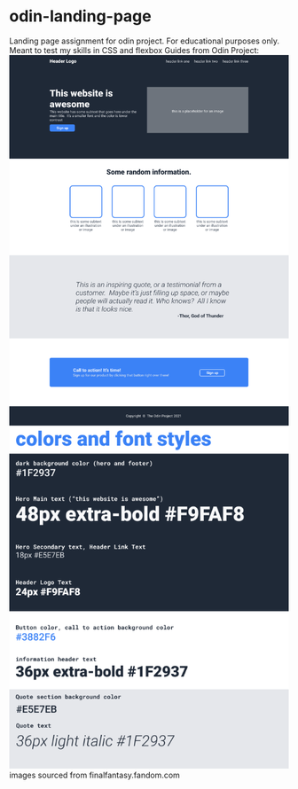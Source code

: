 # odin-landing-page
Landing page assignment for odin project.  For educational purposes only.  Meant to test my skills in CSS and flexbox
Guides from Odin Project: 
![Webpage Layout](./01.png)
![Style Guide](02.png)
images sourced from finalfantasy.fandom.com
